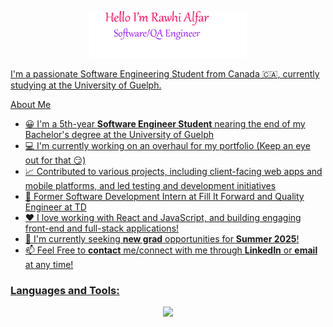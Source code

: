 <p align="center"><a href="https://rawhialfar.netlify.app"><img width="50%" alt="Hello, I'm Rawhi. Software Engineer" src="./Name.png" />

I'm a passionate Software Engineering Student from Canada 🇨🇦, currently studying at the University of Guelph.

About Me
* 😀 I'm a 5th-year **Software Engineer Student** nearing the end of my Bachelor's degree at the University of Guelph
* 💻 I'm currently working on an overhaul for my portfolio (Keep an eye out for that 😏)
* 📈 Contributed to various projects, including client-facing web apps and mobile platforms, and led testing and development initiatives
* 💼 Former Software Development Intern at Fill It Forward and Quality Engineer at TD
* ❤️ I love working with React and JavaScript, and building engaging front-end and full-stack applications!
* 🤔 I'm currently seeking **new grad** opportunities for **Summer 2025**!
* 📫 Feel Free to **contact** me/connect with me through **LinkedIn** or **email** at any time!
    
<h3 align="left">Languages and Tools:</h3>
<p align="center">
  <a href="https://skillicons.dev">
    <img src="https://skillicons.dev/icons?i=github,git,aws,javascript,html,css,react,nodejs,java,python,postgres,mongodb,firebase,flutter,typescript,bootstrap,postman,c,MySQL,ruby,tailwindcss" />
  </a>
</p>
